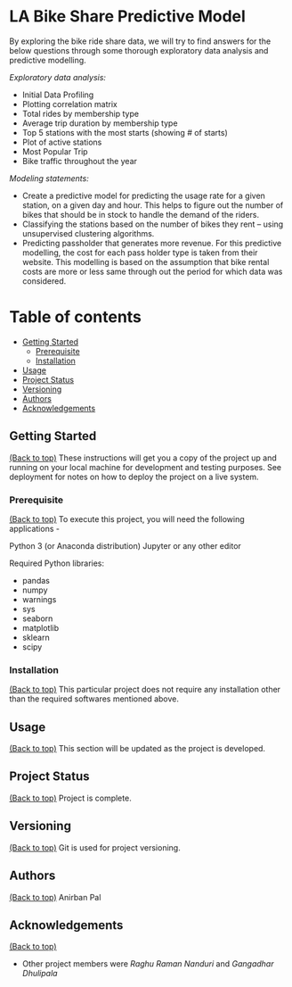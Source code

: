 # LA Bike Share Predictive Model
By exploring the bike ride share data, we will try to find answers for the below questions through some thorough exploratory data analysis and predictive modelling.

_Exploratory data analysis:_
* Initial Data Profiling
* Plotting correlation matrix
* Total rides by membership type
* Average trip duration by membership type
* Top 5 stations with the most starts (showing # of starts)
* Plot of active stations
* Most Popular Trip
* Bike traffic throughout the year

_Modeling statements:_
* Create a predictive model for predicting the usage rate for a given station, on a given day and hour. This helps to figure out the number of bikes that should be in stock to handle the demand of the riders.
* Classifying the stations based on the number of bikes they rent – using unsupervised clustering algorithms.
* Predicting passholder that generates more revenue. For this predictive modelling, the cost for each pass holder type is taken from their website. This modelling is based on the assumption that bike rental costs are more or less same through out the period for which data was considered.

# Table of contents

- [Getting Started](#getting-started)
  - [Prerequisite](#prerequisite)
  - [Installation](#installation)
- [Usage](#usage)
- [Project Status](#project-status)
- [Versioning](#versioning)
- [Authors](#authors)
- [Acknowledgements](#acknowledgements)

## Getting Started
[(Back to top)](#table-of-contents)
These instructions will get you a copy of the project up and running on your local machine for development and testing purposes. See deployment for notes on how to deploy the project on a live system.

### Prerequisite
[(Back to top)](#table-of-contents)
To execute this project, you will need the following applications -

Python 3 (or Anaconda distribution)
Jupyter or any other editor

Required Python libraries:

* pandas
* numpy
* warnings
* sys
* seaborn 
* matplotlib
* sklearn
* scipy

### Installation
[(Back to top)](#table-of-contents)
This particular project does not require any installation other than the required softwares mentioned above.

## Usage
[(Back to top)](#table-of-contents)
This section will be updated as the project is developed.

## Project Status
[(Back to top)](#table-of-contents)
Project is complete.

## Versioning
[(Back to top)](#table-of-contents)
Git is used for project versioning.

## Authors
[(Back to top)](#table-of-contents)
Anirban Pal

## Acknowledgements
[(Back to top)](#table-of-contents)
* Other project members were _Raghu Raman Nanduri_ and _Gangadhar Dhulipala_
